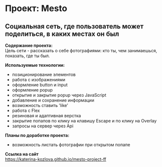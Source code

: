 # Проект: Mesto 
## Социальная сеть, где пользователь может поделиться, в каких местах он был 

**Содержание проекта:**  
Цель сети - рассказать о себе фотографиями: кто ты, чем занимаешься, показать, где ты был.

**Используемые технологии:**  
- позиционирование элементов   
- работа с изображениями   
- оформление button и input  
- оформление popup  
- открытие и закрытие popup через JavaScript  
- добавление и сохранение информации  
- возможность ставить 'like'  
- работа с Flex  
- резиновая и адаптивная верстка   
- закрытие попапов по клику на клавишу Escape и по клику на Overlay   
- запросы на сервер через Api

**Планы по доработке проекта:**   
- возможность листать фотографии при открытом попапе  

**Ссылка на сайт**  
https://katerina-kozlova.github.io/mesto-project-ff